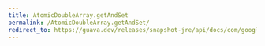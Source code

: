 ```yaml
---
title: AtomicDoubleArray.getAndSet
permalink: /AtomicDoubleArray.getAndSet/
redirect_to: https://guava.dev/releases/snapshot-jre/api/docs/com/google/common/util/concurrent/AtomicDoubleArray.html#getAndSet-int-double-
---
```


